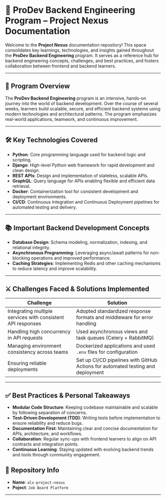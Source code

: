 # 🧠 ProDev Backend Engineering Program – Project Nexus Documentation

Welcome to the **Project Nexus** documentation repository! This space consolidates key learnings, technologies, and insights gained throughout the **ProDev Backend Engineering** program. It serves as a reference hub for backend engineering concepts, challenges, and best practices, and fosters collaboration between frontend and backend learners.

---

## 🚀 Program Overview

The **ProDev Backend Engineering** program is an intensive, hands-on journey into the world of backend development. Over the course of several weeks, learners build scalable, secure, and efficient backend systems using modern technologies and architectural patterns. The program emphasizes real-world applications, teamwork, and continuous improvement.

---

## 🛠️ Key Technologies Covered

- **Python**: Core programming language used for backend logic and scripting.
- **Django**: High-level Python web framework for rapid development and clean design.
- **REST APIs**: Design and implementation of stateless, scalable APIs.
- **GraphQL**: Query language for APIs enabling flexible and efficient data retrieval.
- **Docker**: Containerization tool for consistent development and deployment environments.
- **CI/CD**: Continuous Integration and Continuous Deployment pipelines for automated testing and delivery.

---

## 📚 Important Backend Development Concepts

- **Database Design**: Schema modeling, normalization, indexing, and relational integrity.
- **Asynchronous Programming**: Leveraging async/await patterns for non-blocking operations and improved performance.
- **Caching Strategies**: Implementing Redis and other caching mechanisms to reduce latency and improve scalability.

---

## ⚔️ Challenges Faced & Solutions Implemented

| Challenge | Solution |
|----------|----------|
| Integrating multiple services with consistent API responses | Adopted standardized response formats and middleware for error handling |
| Handling high concurrency in API requests | Used asynchronous views and task queues (Celery + RabbitMQ) |
| Managing environment consistency across teams | Dockerized applications and used `.env` files for configuration |
| Ensuring reliable deployments | Set up CI/CD pipelines with GitHub Actions for automated testing and deployment |

---

## ✅ Best Practices & Personal Takeaways

- **Modular Code Structure**: Keeping codebase maintainable and scalable by following separation of concerns.
- **Test-Driven Development (TDD)**: Writing tests before implementation to ensure reliability and reduce bugs.
- **Documentation First**: Maintaining clear and concise documentation for APIs, architecture, and workflows.
- **Collaboration**: Regular sync-ups with frontend learners to align on API contracts and integration points.
- **Continuous Learning**: Staying updated with evolving backend trends and tools through community engagement.


## 📌 Repository Info

- **Name**: `alx-project-nexus`
- **Poject**: `Job Board Platform`

---
